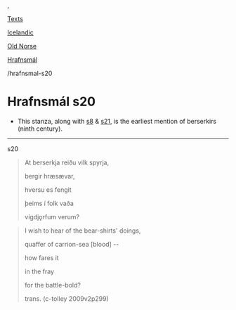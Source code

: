  , 

[Texts](languages)

[Icelandic](texts-germanic)

[Old Norse](texts-icelandic-old-norse)

[Hrafnsmál](hrafnsmal.md)

/hrafnsmal-s20

# Hrafnsmál s20

- This stanza, along with [s8](hrafnsmal-s8.md) & [s21](hrafnsmal-s21.md), is the earliest mention of berserkirs (ninth century).

---

s20

> At berserkja reiðu vilk spyrja,
> 
> bergir hræsævar,
> 
> hversu es fengit
> 
> þeims í folk vaða
> 
> vígdjǫrfum verum?

> I wish to hear of the bear-shirts' doings,
> 
> quaffer of carrion-sea [blood] --
> 
> how fares it
> 
> in the fray
> 
> for the battle-bold?
> 
> trans. (c-tolley 2009v2p299)
